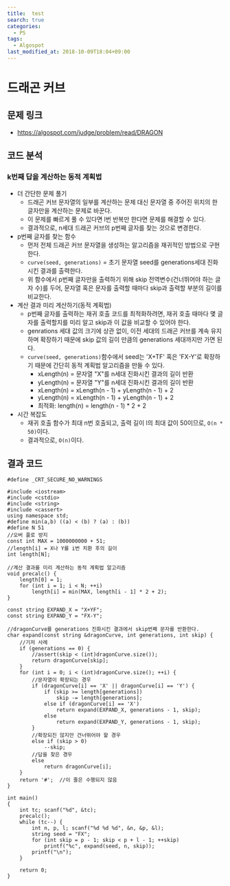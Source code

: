 ```yaml
---
title:  test
search: true
categories: 
  - PS
tags: 
  - Algospot
last_modified_at: 2018-10-09T18:04+09:00
---
```


# 드래곤 커브

## 문제 링크
- https://algospot.com/judge/problem/read/DRAGON

## 코드 분석
### k번째 답을 계산하는 동적 계획법
- 더 간단한 문제 풀기
  - 드래곤 커브 문자열의 일부를 계산하는 문제 대신 문자열 중 주어진 위치의 한 글자만을 계산하는 문제로 바꾼다.
  - 이 문제를 빠르게 풀 수 있다면 l번 반복만 한다면 문제를 해결할 수 있다.
  - 결과적으로, n세대 드래곤 커브의 p번째 글자를 찾는 것으로 변경한다.
- p번째 글자를 찾는 함수
  - 먼저 전체 드래곤 커브 문자열을 생성하는 알고리즘을 재귀적인 방법으로 구현한다.
  - ```curve(seed, generations)``` = 초기 문자열 seed를 generations세대 진화시킨 결과를 출력한다.
  - 위 함수에서 p번째 글자만을 출력하기 위해 skip 전역변수(건너뛰어야 하는 글자 수)를 두어, 문자열 혹은 문자를 출력할 때마다 skip과 출력할 부분의 길이를 비교한다.
- 계산 결과 미리 계산하기(동적 계획법)
  - p번째 글자를 출력하는 재귀 호출 코드를 최적화하려면, 재귀 호출 때마다 몇 글자를 출력할지를 미리 알고 skip과 이 값을 비교할 수 있어야 한다.
  - genrations 세대 값의 크기에 상관 없이, 이전 세대의 드래곤 커브를 계속 유지하며 확장하기 때문에 skip 값의 길이 만큼의 generations 세대까지만 가면 된다.
  - ```curve(seed, generations)```함수에서 seed는 'X+TF' 혹은 'FX-Y'로 확장하기 때문에 간단히 동적 계획법 알고리즘을 만들 수 있다.
    - xLength(n) = 문자열 "X"를 n세대  진화시킨 결과의 길이 반환
    - yLength(n) = 문자열 "Y"를 n세대  진화시킨 결과의 길이 반환
    - xLength(n) = xLength(n - 1) + yLength(n - 1) + 2
    - yLength(n) = xLength(n - 1) + yLength(n - 1) + 2
    - 최적화: length(n) = length(n - 1) * 2 + 2
- 시간 복잡도
  - 재귀 호출 함수가 최대 n번 호출되고, 출력 길이 l의 최대 값이 50이므로, ```O(n * 50)```이다.
  - 결과적으로, ```O(n)```이다.

## 결과 코드
```
#define _CRT_SECURE_NO_WARNINGS

#include <iostream>
#include <cstdio>
#include <string>
#include <cassert>
using namespace std;
#define min(a,b) ((a) < (b) ? (a) : (b))
#define N 51
//오버 플로 방지
const int MAX = 1000000000 + 51;
//length[i] = X나 Y를 i번 치환 후의 길이
int length[N];

//계산 결과를 미리 계산하는 동적 계획법 알고리즘
void precalc() {
	length[0] = 1;
	for (int i = 1; i < N; ++i)
		length[i] = min(MAX, length[i - 1] * 2 + 2);
}

const string EXPAND_X = "X+YF";
const string EXPAND_Y = "FX-Y";

//dragonCurve를 generations 진화시킨 결과에서 skip번째 문자를 반환한다.
char expand(const string &dragonCurve, int generations, int skip) {
	//기저 사례
	if (generations == 0) {
		//assert(skip < (int)dragonCurve.size());
		return dragonCurve[skip];
	}
	for (int i = 0; i < (int)dragonCurve.size(); ++i) {
		//문자열이 확장되는 경우
		if (dragonCurve[i] == 'X' || dragonCurve[i] == 'Y') {
			if (skip >= length[generations])
				skip -= length[generations];
			else if (dragonCurve[i] == 'X')
				return expand(EXPAND_X, generations - 1, skip);
			else
				return expand(EXPAND_Y, generations - 1, skip);
		}
		//확장되진 않지만 건너뛰어야 할 경우
		else if (skip > 0)
			--skip;
		//답을 찾은 경우
		else
			return dragonCurve[i];
	}
	return '#';  //이 줄은 수행되지 않음
}

int main()
{
	int tc; scanf("%d", &tc);
	precalc();
	while (tc--) {
		int n, p, l; scanf("%d %d %d", &n, &p, &l);
		string seed = "FX";
		for (int skip = p - 1; skip < p + l - 1; ++skip)
			printf("%c", expand(seed, n, skip));
		printf("\n");
	}

	return 0;
}
```
